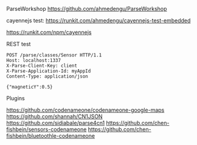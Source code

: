 ParseWorkshop 
https://github.com/ahmedengu/ParseWorkshop

cayennejs test:
https://runkit.com/ahmedengu/cayennejs-test-embedded

https://runkit.com/npm/cayennejs

REST test

```
POST /parse/classes/Sensor HTTP/1.1
Host: localhost:1337
X-Parse-Client-Key: client
X-Parse-Application-Id: myAppId
Content-Type: application/json

{"magneticY":0.5}
```

Plugins

https://github.com/codenameone/codenameone-google-maps
https://github.com/shannah/CN1JSON
https://github.com/sidiabale/parse4cn1
https://github.com/chen-fishbein/sensors-codenameone
https://github.com/chen-fishbein/bluetoothle-codenameone
